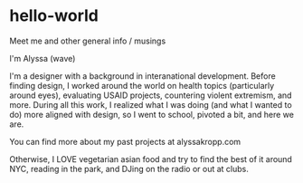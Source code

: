 # hello-world
Meet me and other general info / musings

I'm Alyssa (wave)

I'm a designer with a background in interanational development. Before finding design, I worked around the world on health topics (particularly around eyes), evaluating USAID projects, countering violent extremism, and more. During all this work, I realized what I was doing (and what I wanted to do) more aligned with design, so I went to school, pivoted a bit, and here we are. 

You can find more about my past projects at alyssakropp.com

Otherwise, I LOVE vegetarian asian food and try to find the best of it around NYC, reading in the park, and DJing on the radio or out at clubs. 
